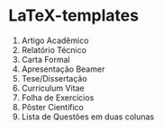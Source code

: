 # LaTeX-templates

1. Artigo Acadêmico
2. Relatório Técnico
3. Carta Formal
4. Apresentação Beamer
5. Tese/Dissertação
6. Curriculum Vitae
7. Folha de Exercícios
8. Pôster Científico
9. Lista de Questões em duas colunas